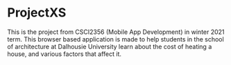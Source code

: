 # ProjectXS
This is the project from CSCI2356 (Mobile App Development) in winter 2021 term. This browser based application is made to help students in the school of architecture at Dalhousie University learn about the cost of heating a house, and various factors that affect it. 

